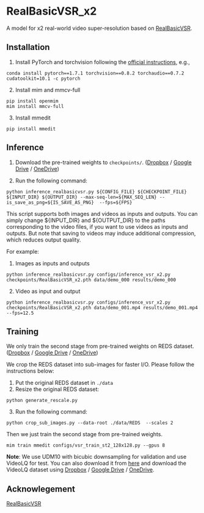 # RealBasicVSR_x2

A model for x2 real-world video super-resolution based on [RealBasicVSR](https://github.com/ckkelvinchan/RealBasicVSR).

## Installation
1. Install PyTorch and torchvision following the [official instructions](https://pytorch.org/get-started/locally/), e.g.,
```
conda install pytorch==1.7.1 torchvision==0.8.2 torchaudio==0.7.2 cudatoolkit=10.1 -c pytorch
```

2. Install mim and mmcv-full
```
pip install openmim
mim install mmcv-full
```

3. Install mmedit
```
pip install mmedit
```

## Inference
1. Download the pre-trained weights to `checkpoints/`. ([Dropbox](https://www.dropbox.com/s/eufigxmmkv5woop/RealBasicVSR.pth?dl=0) / [Google Drive](https://drive.google.com/file/d/1OYR1J2GXE90Zu2gVU5xc0t0P_UmKH7ID/view) / [OneDrive](https://entuedu-my.sharepoint.com/:u:/g/personal/chan0899_e_ntu_edu_sg/EfMvf8H6Y45JiY0xsK4Wy-EB0kiGmuUbqKf0qsdoFU3Y-A?e=9p8ITR))

2. Run the following command:
```
python inference_realbasicvsr.py ${CONFIG_FILE} ${CHECKPOINT_FILE} ${INPUT_DIR} ${OUTPUT_DIR} --max-seq-len=${MAX_SEQ_LEN} --is_save_as_png=${IS_SAVE_AS_PNG}  --fps=${FPS}
```

This script supports both images and videos as inputs and outputs. You can simply change ${INPUT_DIR} and ${OUTPUT_DIR} to the paths corresponding to the video files, if you want to use videos as inputs and outputs. But note that saving to videos may induce additional compression, which reduces output quality.

For example:
1. Images as inputs and outputs
```
python inference_realbasicvsr.py configs/inference_vsr_x2.py checkpoints/RealBasicVSR_x2.pth data/demo_000 results/demo_000
```

2. Video as input and output
```
python inference_realbasicvsr.py configs/inference_vsr_x2.py checkpoints/RealBasicVSR_x2.pth data/demo_001.mp4 results/demo_001.mp4 --fps=12.5
```


## Training

We only train the second stage from pre-trained weights on REDS dataset. ([Dropbox](https://www.dropbox.com/s/eufigxmmkv5woop/RealBasicVSR.pth?dl=0) / [Google Drive](https://drive.google.com/file/d/1OYR1J2GXE90Zu2gVU5xc0t0P_UmKH7ID/view) / [OneDrive](https://entuedu-my.sharepoint.com/:u:/g/personal/chan0899_e_ntu_edu_sg/EfMvf8H6Y45JiY0xsK4Wy-EB0kiGmuUbqKf0qsdoFU3Y-A?e=9p8ITR))

We crop the REDS dataset into sub-images for faster I/O. Please follow the instructions below:
1. Put the original REDS dataset in `./data`
2. Resize the original REDS dataset:
```
python generate_rescale.py
```
3. Run the following command:
```
python crop_sub_images.py --data-root ./data/REDS  --scales 2
```

Then we just train the second stage from pre-trained weights.

```
mim train mmedit configs/vsr_train_st2_128x128.py --gpus 8
```

**Note**: We use UDM10 with bicubic downsampling for validation and use VideoLQ for test. You can also download it from [here](https://www.terabox.com/web/share/link?surl=LMuQCVntRegfZSxn7s3hXw&path=%2Fproject%2Fpfnl) and download the VideoLQ dataset using [Dropbox](https://www.dropbox.com/sh/hc06f1livdhutbo/AAAMPy92EOqVjRN8waT0ie8ja?dl=0) / [Google Drive](https://drive.google.com/drive/folders/1-1iJRNdqdFZWOnoUU4xG1Z1QhwsGwMDy?usp=sharing) / [OneDrive](https://entuedu-my.sharepoint.com/:f:/g/personal/chan0899_e_ntu_edu_sg/ErSugvUBxoBMlvSAHhqT5BEB9-4ZaqxzJIcc9uvVa8JGHg?e=WpHJTc).

## Acknowlegement
[RealBasicVSR](https://github.com/ckkelvinchan/RealBasicVSR)
